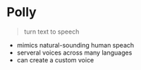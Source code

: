 # Polly

> turn text to speech

- mimics natural-sounding human speach
- serveral voices across many languages
- can create a custom voice

